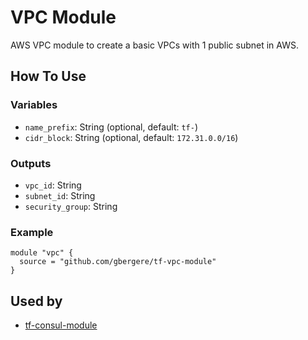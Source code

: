 # VPC Module

AWS VPC module to create a basic VPCs with 1 public subnet in AWS.

## How To Use

### Variables
* `name_prefix`: String (optional, default: `tf-`)
* `cidr_block`: String (optional, default: `172.31.0.0/16`)

### Outputs
* `vpc_id`: String 
* `subnet_id`: String
* `security_group`: String

### Example
```hcl
module "vpc" {
  source = "github.com/gbergere/tf-vpc-module"
}
```

## Used by
* [tf-consul-module](https://github.com/gbergere/tf-consul-module)
